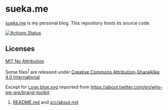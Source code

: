 sueka.me
========

[sueka.me](https://sueka.me) is my personal blog. This repository hosts its source code.

[![Actions Status](https://github.com/sueka/sueka.me/workflows/.github/workflows/main.yml/badge.svg)](https://github.com/sueka/sueka.me/actions?query=workflow%3A.github%2Fworkflows%2Fmain.yml)

## Licenses

[MIT No Attribution](./LICENSE.MIT-0)

Some files<sup>[1](#fn1)</sup> are released under [Creative Commons Attribution-ShareAlike 4.0 International](./LICENSE.CC-BY-SA-4.0)

Except for [Logo blue.svg](./src/Logo%20blue.svg) imported from https://about.twitter.com/en/who-we-are/brand-toolkit.

<ol type="1">
  <li id="fn1"><a href="./README.md">README.md</a> and <a href="./src/about.md">src/about.md</a></li>
</ol>
